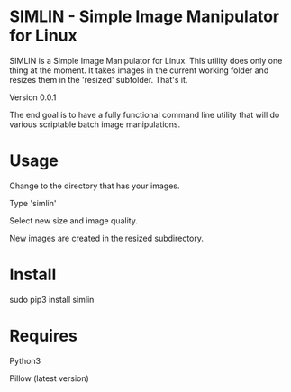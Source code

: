 SIMLIN - Simple Image Manipulator for Linux
==========================

SIMLIN is a Simple Image Manipulator for Linux.  This utility does only one thing at the moment.  It takes images in the current working folder and resizes them in the 'resized' subfolder.  That's it.

Version 0.0.1

The end goal is to have a fully functional command line utility that will do various scriptable batch image manipulations.

Usage
======
Change to the directory that has your images.

Type 'simlin'

Select new size and image quality.

New images are created in the resized subdirectory.


Install
=======

sudo pip3 install simlin 


Requires
========

Python3

Pillow (latest version)
